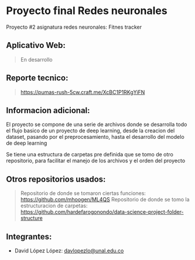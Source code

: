 # Proyecto final Redes neuronales
Proyecto #2 asignatura redes neuronales: Fitnes tracker

## Aplicativo Web:
> En desarrollo 

## Reporte tecnico:
> https://pumas-rush-5cw.craft.me/XcBC1P1RKgYiFN

## Informacion adicional:
El proyecto se compone de una serie de archivos donde se desarrolla todo el flujo basico de un proyecto de deep learning, desde la creacion del dataset, pasando por el preprocesamiento, hasta el desarrollo del modelo de deep learning

Se tiene una estructura de carpetas pre definida que se tomo de otro repositorio, para facilitar el manejo de los archivos y el orden del proyecto 

## Otros repositorios usados:
> Repositorio de donde se tomaron ciertas funciones: https://github.com/mhoogen/ML4QS
> Repositorio de donde se tomo la estructuracion de carpetas: https://github.com/hardefarogonondo/data-science-project-folder-structure

## Integrantes:
- David López López: davlopezlo@unal.edu.co
